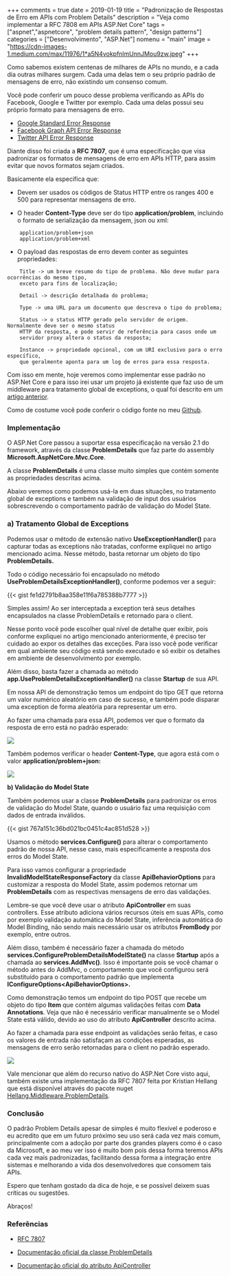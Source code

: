 +++
comments = true
date = 2019-01-19
title = "Padronização de Respostas de Erro em APIs com Problem Details"
description = "Veja como implementar a RFC 7808 em APIs ASP.Net Core"
tags = ["aspnet","aspnetcore", "problem details pattern", "design patterns"]
categories = ["Desenvolvimento", "ASP.Net"]
nomenu = "main"
image = "https://cdn-images-1.medium.com/max/11976/1*a5N4vokpfnlmUnnJMou9zw.jpeg"
+++

Como sabemos existem centenas de milhares de APIs no mundo, e a cada dia outras milhares surgem. Cada uma delas tem o seu próprio padrão de mensagens de erro, não existindo um consenso comum.

Você pode conferir um pouco desse problema verificando as APIs do Facebook, Google e Twitter por exemplo. Cada uma delas possui seu próprio formato para mensagens de erro.

* [Google Standard Error Response](https://developers.google.com/search-ads/v2/standard-error-responses)
* [Facebook Graph API Error Response](https://developers.facebook.com/docs/graph-api/using-graph-api/error-handling)
* [Twitter API Error Response](https://developer.twitter.com/en/docs/ads/general/guides/response-codes.html)

Diante disso foi criada a **RFC 7807**, que é uma especificação que visa padronizar os formatos de mensagens de erro em APIs HTTP, para assim evitar que novos formatos sejam criados.

Basicamente ela especifica que:

* Devem ser usados os códigos de Status HTTP entre os ranges 400 e 500 para representar mensagens de erro.

* O header **Content-Type** deve ser do tipo **application/problem**, incluindo o formato de serialização da mensagem, json ou xml:

```
    application/problem+json
    application/problem+xml
```
* O payload das respostas de erro devem conter as seguintes propriedades:

```
    Title -> um breve resumo do tipo de problema. Não deve mudar para ocorrências do mesmo tipo, 
    exceto para fins de localização;

    Detail -> descrição detalhada do problema;

    Type -> uma URL para um documento que descreva o tipo do problema;

    Status -> o status HTTP gerado pelo servidor de origem. Normalmente deve ser o mesmo status 
    HTTP da resposta, e pode servir de referência para casos onde um 
    servidor proxy altera o status da resposta;
    
    Instance -> propriedade opcional, com um URI exclusivo para o erro específico, 
    que geralmente aponta para um log de erros para essa resposta.
```

Com isso em mente, hoje veremos como implementar esse padrão no ASP.Net Core e para isso irei usar um projeto já existente que faz uso de um middleware para tratamento global de exceptions, o qual foi descrito em um [artigo anterior](https://medium.com/@wellingtonjhn/tratamento-global-de-exceptions-1ad613f58dbd).

Como de costume você pode conferir o código fonte no meu [Github](https://github.com/wellingtonjhn/DemoGlobalExceptionHandling).

### Implementação

O ASP.Net Core passou a suportar essa especificação na versão 2.1 do framework, através da classe **ProblemDetails** que faz parte do assembly **Microsoft.AspNetCore.Mvc.Core**.

A classe **ProblemDetails** é uma classe muito simples que contém somente as propriedades descritas acima.

Abaixo veremos como podemos usá-la em duas situações, no tratamento global de exceptions e também na validação de input dos usuários sobrescrevendo o comportamento padrão de validação do Model State.

### a) Tratamento Global de Exceptions

Podemos usar o método de extensão nativo **UseExceptionHandler()** para capturar todas as exceptions não tratadas, conforme expliquei no artigo mencionado acima. Nesse método, basta retornar um objeto do tipo **ProblemDetails.**

Todo o código necessário foi encapsulado no método **UseProblemDetailsExceptionHandler()**, conforme podemos ver a seguir:

{{< gist fe1d2791b8aa358e11f6a785388b7777 >}}

Simples assim! Ao ser interceptada a exception terá seus detalhes encapsulados na classe ProblemDetails e retornado para o client.

Nesse ponto você pode escolher qual nível de detalhe quer exibir, pois conforme expliquei no artigo mencionado anteriormente, é preciso ter cuidado ao expor os detalhes das exceções. Para isso você pode verificar em qual ambiente seu código está sendo executado e só exibir os detalhes em ambiente de desenvolvimento por exemplo.

Além disso, basta fazer a chamada ao método **app.UseProblemDetailsExceptionHandler()** na classe **Startup** de sua API.

Em nossa API de demonstração temos um endpoint do tipo GET que retorna um valor numérico aleatório em caso de sucesso, e também pode disparar uma exception de forma aleatória para representar um erro.

Ao fazer uma chamada para essa API, podemos ver que o formato da resposta de erro está no padrão esperado:

![](https://cdn-images-1.medium.com/max/2390/1*m8bA3w9IUg-QTP4sWJfAiQ.png)

Também podemos verificar o header **Content-Type**, que agora está com o valor **application/problem+json:**

![](https://cdn-images-1.medium.com/max/3010/1*2VnGVZXcmGR384u_0wnGxQ.png)

**b) Validação do Model State**

Também podemos usar a classe **ProblemDetails** para padronizar os erros de validação do Model State, quando o usuário faz uma requisição com dados de entrada inválidos.

{{< gist 767a151c36bd021bc0451c4ac851d528 >}}

Usamos o método **services.Configure()** para alterar o comportamento padrão de nossa API, nesse caso, mais especificamente a resposta dos erros do Model State.

Para isso vamos configurar a propriedade **InvalidModelStateResponseFactory** da classe **ApiBehaviorOptions** para customizar a resposta do Model State, assim podemos retornar um **ProblemDetails** com as respectivas mensagens de erro das validações.

Lembre-se que você deve usar o atributo **ApiController** em suas controllers. Esse atributo adiciona vários recursos úteis em suas APIs, como por exemplo validação automática do Model State, inferência automática do Model Binding, não sendo mais necessário usar os atributos **FromBody** por exemplo, entre outros.

Além disso, também é necessário fazer a chamada do método **services.ConfigureProblemDetailsModelState()** na classe **Startup** após a chamada ao **services.AddMvc()**. Isso é importante pois se você chamar o método antes do AddMvc, o comportamento que você configurou será substituído para o comportamento padrão que implementa **IConfigureOptions\<ApiBehaviorOptions\>.**

Como demonstração temos um endpoint do tipo POST que recebe um objeto do tipo **Item** que contém algumas validações feitas com **Data Annotations**. Veja que não é necessário verificar manualmente se o Model State está válido, devido ao uso do atributo **ApiController** descrito acima.

Ao fazer a chamada para esse endpoint as validações serão feitas, e caso os valores de entrada não satisfaçam as condições esperadas, as mensagens de erro serão retornadas para o client no padrão esperado.

![](https://cdn-images-1.medium.com/max/2076/1*MyFE6BUcdKOjFaEvZfCWjA.png)

Vale mencionar que além do recurso nativo do ASP.Net Core visto aqui, também existe uma implementação da RFC 7807 feita por Kristian Hellang que está disponível através do pacote nuget [Hellang.Middleware.ProblemDetails](https://www.nuget.org/packages/Hellang.Middleware.ProblemDetails).

### Conclusão 

O padrão Problem Details apesar de simples é muito flexível e poderoso e eu acredito que em um futuro próximo seu uso será cada vez mais comum, principalmente com a adoção por parte dos grandes players como é o caso da Microsoft, e ao meu ver isso é muito bom pois dessa forma teremos APIs cada vez mais padronizadas, facilitando dessa forma a integração entre sistemas e melhorando a vida dos desenvolvedores que consomem tais APIs.

Espero que tenham gostado da dica de hoje, e se possível deixem suas críticas ou sugestões. 

Abraços!

### Referências

* [RFC 7807](https://tools.ietf.org/html/rfc7807)

* [Documentação oficial da classe ProblemDetails](https://docs.microsoft.com/en-us/dotnet/api/microsoft.aspnetcore.mvc.problemdetails?view=aspnetcore-2.2)

* [Documentação oficial do atributo ApiController](https://docs.microsoft.com/en-us/aspnet/core/web-api/index?view=aspnetcore-2.2#annotation-with-apicontroller-attribute)
